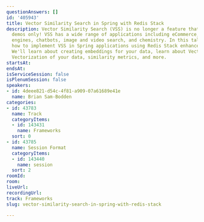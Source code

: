 ```yaml
---
questionAnswers: []
id: '405943'
title: Vector Similarity Search in Spring with Redis Stack
description: Vector Similarity Search (VSS) is no longer a feature that lives in AI/ML
  demos only! VSS has a wide range of applications including eCommerce, recommendation
  engines, chatbots, image and video search, and chemistry. In this talk, we'll learn
  how to implement VSS in Spring applications using Redis Stack enhanced search capabilities.
  We'll learn about creating embeddings for your data, learn about Vector databases,
  Vectorization of your data, similarity metrics, and more.
startsAt: 
endsAt: 
isServiceSession: false
isPlenumSession: false
speakers:
- id: 4deee821-d54c-4f81-a909-07a61689e41e
  name: Brian Sam-Bodden
categories:
- id: 43783
  name: Track
  categoryItems:
  - id: 143431
    name: Frameworks
  sort: 0
- id: 43785
  name: Session Format
  categoryItems:
  - id: 143440
    name: session
  sort: 2
roomId: 
room: 
liveUrl: 
recordingUrl: 
track: Frameworks
slug: vector-similarity-search-in-spring-with-redis-stack

---
```

